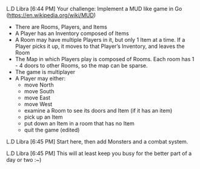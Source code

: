
L.D Libra [6:44 PM]
Your challenge: Implement a MUD like game in Go (https://en.wikipedia.org/wiki/MUD)
- There are Rooms, Players, and Items
- A Player has an Inventory composed of Items
- A Room may have multiple Players in it, but only 1 Item at a time. If a Player picks it up, it moves to that Player’s Inventory, and leaves the Room
- The Map in which Players play is composed of Rooms. Each room has 1 - 4 doors to other Rooms, so the map can be sparse.
- The game is multiplayer
- A Player may either:
   - move North
   - move South
   - move East
   - move West
   - examine a Room to see its doors and Item (if it has an item)
   - pick up an Item
   - put down an Item in a room that has no Item
   - quit the game (edited)

L.D Libra [6:45 PM]
Start here, then add Monsters and a combat system.

L.D Libra [6:45 PM]
This will at least keep you busy for the better part of a day or two :~)

